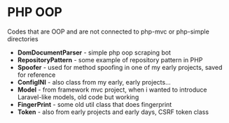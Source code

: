 # PHP OOP
Codes that are OOP and are not connected to php-mvc or php-simple directories

- **DomDocumentParser** - simple php oop scraping bot
- **RepositoryPattern** - some example of repository pattern in PHP
- **Spoofer** - used for method spoofing in one of my early projects, saved for reference
- **ConfigINI** - also class from my early, early projects...
- **Model** - from framework mvc project, when i wanted to introduce Laravel-like models, old code but working
- **FingerPrint** - some old util class that does fingerprint
- **Token** - also from early projects and early days, CSRF token class